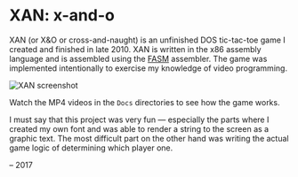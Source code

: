 # XAN: x-and-o

XAN (or X&O or cross-and-naught) is an unfinished DOS tic-tac-toe game I created and finished in late 2010. XAN is written in the x86 assembly language and is assembled using the [FASM](https://flatassembler.net) assembler. The game was implemented intentionally to exercise my knowledge of video programming.

![XAN screenshot](https://github.com/eurekasfray/unpopular/raw/master/fasm/x-and-o/Docs/grid_001.png)

Watch the MP4 videos in the `Docs` directories to see how the game works.


I must say that this project was very fun &mdash; especially the parts where I created my own font and was able to render a string to the screen as a graphic text. The most difficult part on the other hand was writing the actual game logic of determining which player one.

&ndash; 2017
